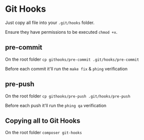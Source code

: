 # Git Hooks

Just copy all file into your `.git/hooks` folder.

Ensure they have permissions to be executed `chmod +x`.

## pre-commit

On the root folder `cp githooks/pre-commit .git/hooks/pre-commit`

Before each commit it'll run the `make fix` & `phing` verification

## pre-push

On the root folder `cp githooks/pre-push .git/hooks/pre-push`

Before each push it'll run the `phing qa` verification

## Copying all to Git Hooks

On the root folder `composer git-hooks`

